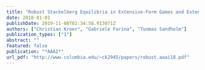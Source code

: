 ```yaml
---
title: "Robust Stackelberg Equilibria in Extensive-Form Games and Extension to Limited Lookahead"
date: 2018-01-01
publishDate: 2019-11-08T02:34:58.913071Z
authors: ["Christian Kroer", "Gabriele Farina", "Tuomas Sandholm"]
publication_types: ["1"]
abstract: ""
featured: false
publication: "*AAAI*"
url_pdf: "http://www.columbia.edu/~ck2945/papers/robust.aaai18.pdf"
---
```


